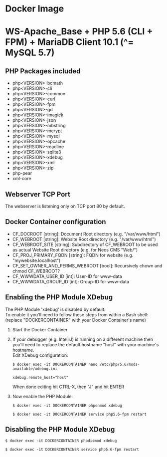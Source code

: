 # Docker Image
# WS-Apache\_Base + PHP 5.6 (CLI + FPM) + MariaDB Client 10.1 (^= MySQL 5.7)

## PHP Packages included

- php\<VERSION\>-bcmath
- php\<VERSION\>-cli
- php\<VERSION\>-common
- php\<VERSION\>-curl
- php\<VERSION\>-fpm
- php\<VERSION\>-gd
- php\<VERSION\>-imagick
- php\<VERSION\>-json
- php\<VERSION\>-mbstring
- php\<VERSION\>-mcrypt
- php\<VERSION\>-mysql
- php\<VERSION\>-opcache
- php\<VERSION\>-readline
- php\<VERSION\>-sqlite3
- php\<VERSION\>-xdebug
- php\<VERSION\>-xml
- php\<VERSION\>-zip
- php-pear
- xml-core

## Webserver TCP Port
The webserver is listening only on TCP port 80 by default.

## Docker Container configuration

- CF\_DOCROOT [string]: Document Root directory (e.g. "/var/www/html")
- CF\_WEBROOT [string]: Website Root directory (e.g. "/var/www/html")
- CF\_WEBROOT\_SITE [string]: Subdirectory of CF\_WEBROOT to be used as actual Website Root directory (e.g. for Neos CMS "Web/")
- CF\_PROJ\_PRIMARY\_FQDN [string]: FQDN for website (e.g. "mywebsite.localhost")
- CF\_SET\_OWNER\_AND\_PERMS\_WEBROOT [bool]: Recursively chown and chmod CF\_WEBROOT?
- CF\_WWWDATA\_USER\_ID [int]: User-ID for www-data
- CF\_WWWDATA\_GROUP\_ID [int]: Group-ID for www-data

## Enabling the PHP Module XDebug
The PHP Module 'xdebug' is disabled by default.  
To enable it you'll need to follow these steps from within a Bash shell:  
(replace "DOCKERCONTAINER" with your Docker Container's name)

1. Start the Docker Container
2. If your debugger (e.g. IntelliJ) is running on a different machine then
	you'll need to replace the default hostname "host" with your machine's hostname.  
	Edit XDebug configuration:  
	```
	$ docker exec -it DOCKERCONTAINER nano /etc/php/5.6/mods-available/xdebug.ini
	```  
	  
	```
	xdebug.remote_host="host"
	```  
	When done editing hit CTRL-X, then "J" and hit ENTER
3. Now enable the PHP Module:  
	```  
	$ docker exec -it DOCKERCONTAINER phpenmod xdebug
	```  
	```  
	$ docker exec -it DOCKERCONTAINER service php5.6-fpm restart
	```

## Disabling the PHP Module XDebug

```  
$ docker exec -it DOCKERCONTAINER phpdismod xdebug
```  
```  
$ docker exec -it DOCKERCONTAINER service php5.6-fpm restart
```

